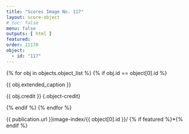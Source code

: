 ```yaml
---
title: "Scores Image No. 117"
layout: score-object
# toc: false
menu: false
outputs: [ html ]
featured: 
order: 11170
object:
  - id: "117"
---
```


{% for obj in objects.object_list %}
{% if obj.id == object[0].id %}

{{ obj.extended_caption }}

{{ obj.credit }} {.object-credit}

{% endif %}
{% endfor %}

<div class="object-credit object-url is-print-only">

{{ publication.url }}image-index/{{ object[0].id }}/ {% if featured %}*{% endif %}

</div>

